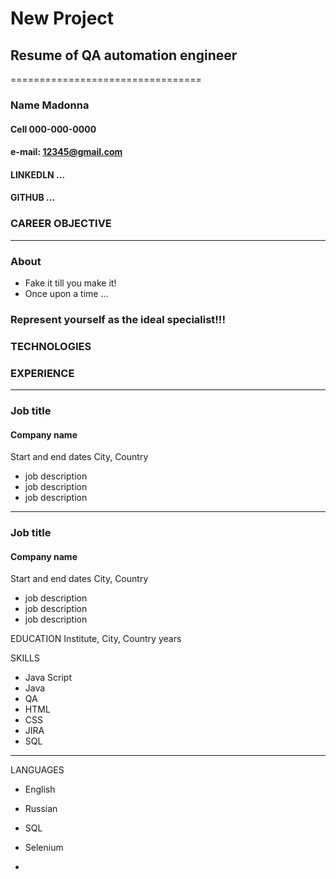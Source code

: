 # New Project
## Resume of QA automation engineer
=================================
### Name Madonna
#### Cell 000-000-0000
#### e-mail: 12345@gmail.com
#### LINKEDLN ...
#### GITHUB ...

### CAREER OBJECTIVE
---
### About
* Fake it till you make it!
* Once upon a time ...

### Represent yourself as the ideal specialist!!!

### TECHNOLOGIES

### EXPERIENCE
____________________________
### Job title
#### Company name
Start and end dates
City, Country
* job description
* job description
* job description
- - - -
### Job title
#### Company name
Start and end dates
City, Country
* job description
* job description
* job description

EDUCATION
Institute, City, Country
years

SKILLS
* Java Script
* Java
* QA
* HTML
* CSS
* JIRA
* SQL
---
LANGUAGES
* English 
* Russian


* SQL
* Selenium
*


